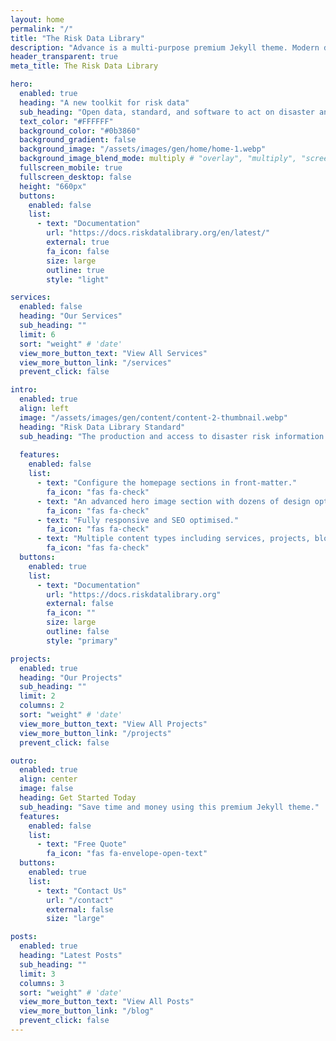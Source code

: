 ```yaml
---
layout: home
permalink: "/"
title: "The Risk Data Library"
description: "Advance is a multi-purpose premium Jekyll theme. Modern design, clean code and highly configurable."
header_transparent: true
meta_title: The Risk Data Library

hero:
  enabled: true
  heading: "A new toolkit for risk data"
  sub_heading: "Open data, standard, and software to act on disaster and climate risk."
  text_color: "#FFFFFF"
  background_color: "#0b3860"
  background_gradient: false
  background_image: "/assets/images/gen/home/home-1.webp"
  background_image_blend_mode: multiply # "overlay", "multiply", "screen"
  fullscreen_mobile: true
  fullscreen_desktop: false
  height: "660px"
  buttons:
    enabled: false
    list:
      - text: "Documentation"
        url: "https://docs.riskdatalibrary.org/en/latest/"
        external: true
        fa_icon: false
        size: large
        outline: true
        style: "light"

services:
  enabled: false
  heading: "Our Services"
  sub_heading: ""
  limit: 6
  sort: "weight" # 'date'
  view_more_button_text: "View All Services"
  view_more_button_link: "/services"
  prevent_click: false

intro:
  enabled: true
  align: left
  image: "/assets/images/gen/content/content-2-thumbnail.webp"
  heading: "Risk Data Library Standard"
  sub_heading: "The production and access to disaster risk information remains a challenge. There is a need for a common language to work better together with risk data."
  
  features:
    enabled: false
    list:
      - text: "Configure the homepage sections in front-matter."
        fa_icon: "fas fa-check"
      - text: "An advanced hero image section with dozens of design options."
        fa_icon: "fas fa-check"
      - text: "Fully responsive and SEO optimised."
        fa_icon: "fas fa-check"
      - text: "Multiple content types including services, projects, blog and more."
        fa_icon: "fas fa-check"
  buttons:
    enabled: true
    list:
      - text: "Documentation"
        url: "https://docs.riskdatalibrary.org"
        external: false
        fa_icon: ""
        size: large
        outline: false
        style: "primary"

projects:
  enabled: true
  heading: "Our Projects"
  sub_heading: ""
  limit: 2
  columns: 2
  sort: "weight" # 'date'
  view_more_button_text: "View All Projects"
  view_more_button_link: "/projects"
  prevent_click: false

outro:
  enabled: true
  align: center
  image: false
  heading: Get Started Today
  sub_heading: "Save time and money using this premium Jekyll theme."
  features:
    enabled: false
    list:
      - text: "Free Quote"
        fa_icon: "fas fa-envelope-open-text"
  buttons:
    enabled: true
    list:
      - text: "Contact Us"
        url: "/contact"
        external: false
        size: "large"

posts:
  enabled: true
  heading: "Latest Posts"
  sub_heading: ""
  limit: 3
  columns: 3
  sort: "weight" # 'date'
  view_more_button_text: "View All Posts"
  view_more_button_link: "/blog"
  prevent_click: false
---
```

